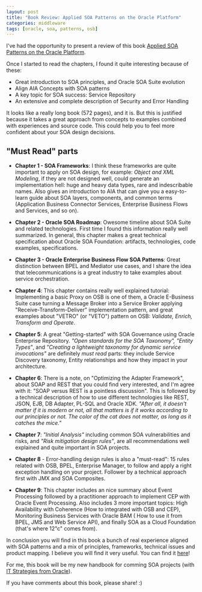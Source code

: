 ```yaml
---
layout: post
title: "Book Review: Applied SOA Patterns on the Oracle Platform"
categories: middleware
tags: [oracle, soa, patterns, osb]
---
```


I've had the opportunity to present a review of this book [Applied SOA Patterns on the Oracle Platform](https://www.packtpub.com/application-development/applied-soa-patterns-oracle-platform).

Once I started to read the chapters, I found it quite interesting because of these:

* Great introduction to SOA  principles, and Oracle SOA Suite evolution
* Align AIA Concepts with SOA patterns
* A key topic for SOA success: Service Repository
* An extensive and complete description of Security and Error Handling

It looks like a really long book (572 pages), and it is. But this is justified because it takes a great approach from concepts to examples combined with experiences and source code. This could help you to feel more confident about your SOA design decisions.

## "Must Read" parts


* **Chapter 1 - SOA Frameworks**: I think these frameworks are quite important to apply on SOA design, for example: *Object and XML Modeling*, if they are not designed well, could generate an implementation hell: huge and heavy data types, rare and indescribable names. Also gives an introduction to AIA that can give you a easy-to-learn guide about SOA layers, components, and common terms (Application Business Connector Services, Enterprise Business Flows and Services, and so on).

* **Chapter 2 - Oracle SOA Roadmap**: Owesome timeline about SOA Suite and related technologies. First time I found this information really well summarized. In general, this chapter makes a great technical specification about Oracle SOA Foundation: artifacts, technologies, code examples, specifications.

* **Chapter 3 - Oracle Enterprise Business Flow SOA Patterns**: Great distinction between BPEL and Mediator use cases, and I share the idea that telecommunications is a great industry to take examples about service orchestration.

* **Chapter 4**: This chapter contains really well explained tutorial: Implementing a basic Proxy on OSB is one of them, a Oracle E-Business Suite case turning a Message Broker into a Service Broker applying "Receive-Transform-Deliver" implementation pattern, and great examples about "VETRO" (or "VETO") pattern on OSB: *Validate, Enrich, Transform and Operate*.

* **Chapter 5**: A great "Getting-started" with SOA Governance using Oracle Enterprise Repository. *"Open standards for the SOA Taxonomy", "Entity Types"*, and *"Creating a lightweight taxonomy for dynamic service invocations"* are definitely *must read* parts: they include Service Discovery taxonomy, Entity relationships and how they impact in your architecture.

* **Chapter 6**: There is a note, on "Optimizing the Adapter Framework", about SOAP and REST that you could find very interested, and I'm agree with it: "SOAP versus REST is a pointless discussion". This is followed by a technical description of how to use different technologies like REST, JSON, EJB, DB Adapter, PL-SQL and Oracle XDK. *"After all, it doesn't matter if it is modern or not, all that matters is if it works according to our principles or not. The color of the cat does not matter, as long as it catches the mice."*

* **Chapter 7**:  *"Initial Analysis"* including common SOA vulnerabilities and risks, and *"Risk mitigation design rules"*, are all recommendations well explained and quite important in SOA projects.

* **Chapter 8** - Error-handling design rules is also a "must-read": 15 rules related with OSB, BPEL, Enterprise Manager,  to follow and apply a right exception handling on your project. Follower by a technical approach first with JMX and SOA Composites.

* **Chapter 9**: This chapter includes an nice summary about Event Processing followed by a practitioner approach to implement CEP with Oracle Event Processing. Also includes 3 more important topics: High Availability with Coherence (How to integrated with OSB and CEP),  Monitoring Business Services with Oracle BAM ( How to use it from BPEL, JMS and Web Service API), and finally SOA as a Cloud Foundation (that's where 12"c" comes from).

In conclusion you will find in this book a bunch of real experience aligned with SOA patterns and a mix of principles, frameworks, technical issues and product mapping. I believe you will find it very useful. You can find it [here](http://bit.ly/1uqK9dq)!

For me, this book will be my new handbook for comming SOA projects (with [IT Strategies from Oracle](http://www.oracle.com/technetwork/topics/entarch/itso-165161.html)).

If you have comments about this book, please share! :)
